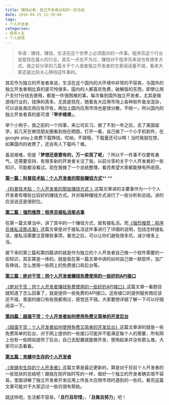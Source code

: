 ```yaml
---
title: 赚钱必看：独立开发者必知的一些总结
date: 2016-04-25 12:39:04
tags:
- 个人开发者
categories: 
- 程序人生
- 个人感悟
---
```

>导语：赚钱，赚钱，生活在这个世界上必须面对的一件事。程序员这个行业说是现在最火的行业，其实一点也不为过，赚钱对于程序员来说也有很多方式。我之前分享的几篇关于个人或者独立开发者的文章阅读量不错，看来大家还是比较关心挣钱这件事的。

其实作为独立的开发者来说，生活在这个国内的大环境中非常的不容易，与国外的独立开发者相比真的是可怜很多。国内的人都喜欢免费，破解版的东西，即使让用户支付1分钱去使用，都是一件很困难的事，每次看到国外独立开发者，尤其是做游戏行业的，钱挣的真多。尤其是现在，随着各大应用市场上各种软件鱼龙混杂，可以说各类应用应有尽有，再加上国内应用市场也是很分散，不统一，所以国内的独立开发者真的是可谓「**举步维艰**」。

举个小例子，我之前的一个同事，来公司实习，做了不到一年之后，去了美国留学，前几天在微信朋友圈看到他在晒图，打开一看，自己做了一个小手机软件，在google play上收费下载挣钱，哎呦，不错哦，下载量还可以啊！当时我就在想，如果国内的收费了，还会有人下载吗？难。

虽说艰难，但是「**梦想还是要有的，万一实现了呢**」？所以干一件事不仅要有勇气，还需要坚持，有很多新的开发者关注了我，以前分享的关于个人开发者的一些知识，可能都没看过。现在我做了一个总结整理，看完希望大家都能够有所收获。
<!--more-->
[**第一篇：科普技术贴：个人开发者的那些赚钱方式**](http://mp.weixin.qq.com/s?__biz=MjM5NDkxMTgyNw==&mid=209744558&idx=1&sn=b88ff6edce3256e7dee2d788bd143219&scene=21#wechat_redirect)** **

[《科普技术贴：个人开发者的那些赚钱方式 》](http://mp.weixin.qq.com/s?__biz=MjM5NDkxMTgyNw==&mid=209744558&idx=1&sn=b88ff6edce3256e7dee2d788bd143219&scene=21#wechat_redirect)这篇文章讲的主要事作为一个个人开发者有哪些比较好的赚钱方式。并对每种赚钱方式进行了一些分析和总结。讲的应该说还是很到位。

[**第二篇：强烈推荐：程序员接私活那点事**](http://mp.weixin.qq.com/s?__biz=MjM5NDkxMTgyNw==&mid=400669680&idx=1&sn=b15d90cb22f0bc715436224b9301ca61&scene=21#wechat_redirect)

在第一篇文章当中，讲了其中的一个赚钱方式，就有接私活。而[《强烈推荐：程序员接私活那点事》](http://mp.weixin.qq.com/s?__biz=MjM5NDkxMTgyNw==&mid=400669680&idx=1&sn=b15d90cb22f0bc715436224b9301ca61&scene=21#wechat_redirect)这篇文章是对于接私活这件事进行了详细的说明，包括怎样接私活，接私活需要注意哪些事项，看完之后，可以让你们避免很多坑，减少很多上当。

接下来的第三篇和第四篇讲的就是作为独立的个人开发者自己做一个软件需要的一些知识，其实算是一体的。就是我在第一篇文章中讲的如何自己做一款软件，加广告挣钱，怎么使用一些网上的免费接口和后台等。

[**第三篇：绝对干货：供个人开发者赚钱免费使用的一些好的API接口**](http://mp.weixin.qq.com/s?__biz=MjM5NDkxMTgyNw==&mid=400044525&idx=1&sn=04d1b413c90d0cac43788be033b2e420&scene=21#wechat_redirect)

[《绝对干货：供个人开发者赚钱免费使用的一些好的API接口》](http://mp.weixin.qq.com/s?__biz=MjM5NDkxMTgyNw==&mid=400044525&idx=1&sn=04d1b413c90d0cac43788be033b2e420&scene=21#wechat_redirect)这篇文章一看题目就知道了怎么回事了，就是提供一些免费的API接口。这些接口的提供服务商应该还不错，里面的接口有些我都用过，感觉还不错。大家要想详细了解一下可以仔细阅读一下。

[**第四篇：超值干货：个人开发者如何使用免费又简单的开发后台**](http://mp.weixin.qq.com/s?__biz=MjM5NDkxMTgyNw==&mid=400109669&idx=1&sn=01aecde92d128623c664fdcd5335651b&scene=21#wechat_redirect)

[《超值干货：个人开发者如何使用免费又简单的开发后台》](http://mp.weixin.qq.com/s?__biz=MjM5NDkxMTgyNw==&mid=400109669&idx=1&sn=01aecde92d128623c664fdcd5335651b&scene=21#wechat_redirect)这篇文章讲的就是一些免费简单的后台，对于网上提供的一些接口可能并不能满足每个人的需要，所有网上也有一些网站提供了后台，自己去配置就能做开发，使用起来并没有那么难。大家可以去看看。

[**第五篇：夹缝中生存的个人开发者**](http://mp.weixin.qq.com/s?__biz=MjM5NDkxMTgyNw==&mid=404944969&idx=1&sn=385e9165e7355db0a25841673897a16a&scene=21#wechat_redirect)

[《夹缝中生存的个人开发者》](http://mp.weixin.qq.com/s?__biz=MjM5NDkxMTgyNw==&mid=404944969&idx=1&sn=385e9165e7355db0a25841673897a16a&scene=21#wechat_redirect)这篇文章是最近更新的，算是对于目前个人开发者的一些现状的总结吧！跟我在刚开始时写的一样，做好一个独立的开发者确实很不容易。里面讲解了独立开发者开发应用上传各大应用市场时遇到的一些坑，看完这篇文章可能对于大家迈过一些坑很有帮助。

就这样吧，生活都不容易，「**且行且珍惜**」，「**且做且努力**」吧！

